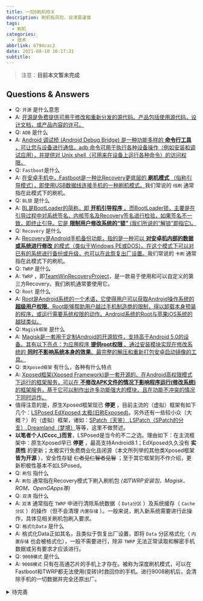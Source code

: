 ```yaml
---
title: 一加6刷机相关
description: 刷机有风险，双清需谨慎
tags:
  - 刷机
categories:
  - 技术
abbrlink: 6794cac2
date: 2021-08-10 16:17:31
subtitle:
---
```


> 注意：**目前本文暂未完成**

## Questions & Answers

- Q: `开源` 是什么意思
- A: [开源是免费提供可用于修改和重新分发的源代码。产品包括使用源代码，设计文档，或产品内容的许可。](https://zh.wikipedia.org/wiki/%E5%BC%80%E6%BA%90)
- Q: `ADB` 是什么
- A: [Android 调试桥 (Android Debug Bridge) 是一种功能多样的 **命令行工具** ，可让您与设备进行通信。adb 命令可用于执行各种设备操作（例如安装和调试应用），并提供对 Unix shell（可用来在设备上运行各种命令）的访问权限。](https://developer.android.google.cn/studio/command-line/adb)
- Q: `Fastboot`是什么
- A: [在安卓手机中，Fastboot是一种比Recovery更底层的 **刷机模式** （俗称引导模式），即使用USB数据线连接手机的一种刷机模式。](https://baike.baidu.com/item/fastboot/3228436)我们常说的 `线刷` 通常指在此模式下的刷机。
- Q: `BL锁` 是什么
- A: [BL是BootLoader的简称，即 **开机引导程序** 。而BootLoader锁，主要是在引导过程中对系统签名、内核签名及Recovery签名进行检验，如果签名不一致，即终止引导。它是 **限制用户修改系统的“锁”** (我们所说的“解锁”即指它)。](https://baike.baidu.com/item/BootLoader)
- Q: `Recovery` 是什么
- A: [Recovery是Android手机备份功能，指的是一种可以 **对安卓机内部的数据或系统进行修改** 的模式（类似于Windows PE或DOS）。在这个模式下可以对已有的系统进行备份或升级，也可以在此恢复出厂设置。](https://baike.baidu.com/item/Recovery/9995978)我们常说的 `卡刷` 通常指在此模式下的刷机。
- Q: `TWRP` 是什么
- A: `TWRP` ，即[TeamWinRecoveryProject](https://twrp.me/about/)，是一款易于使用和可以自定义的第三方Recovery。我们刷机通常要使用它。
- Q: `Root` 是什么
- A: [Root是Android系统的一个术语，它使得用户可以获取Android操作系统的 **超级用户权限**。Root能够帮助用户越过手机制造商的限制，得以卸载本身预装的程序，或运行需要系统权限的动作。Android系统的Root与苹果iOS系统的越狱类似。](https://zh.wikipedia.org/wiki/Root_(Android))
- Q: `Magisk框架` 是什么
- A: [Magisk是一套用于定制Android的开源软件，支持高于Android 5.0的设备。其有以下亮点：为应用程序 **提供root权限** 、通过安装模块实现在修改系统的 **同时不影响系统本身的效果**、最完整的解压和重新打包安卓启动镜像的工具。](https://github.com/topjohnwu/Magisk)
- Q: `类Xposed框架` 有什么，各种有什么特点
- A: [Xposed框架(Xposed Framework)是一套开源的、在Android高权限模式下运行的框架服务，可以在 **不修改APK文件的情况下影响程序运行(修改系统)** 的框架服务，基于它可以制作出许多功能强大的模块，且在功能不冲突的情况下同时运作。](https://baike.baidu.com/item/Xposed%E6%A1%86%E6%9E%B6)
- 值得注意的是，原生Xposed框架现已 **停更** ，目前主流的（虚拟）框架有如下几个：[LSPosed](https://github.com/LSPosed/LSPosed/),[EdXposed](https://github.com/ElderDrivers/EdXposed),[太极(旧称Exposed)](https://taichi.cool/zh/doc/)。另外还有一些较小众（大概？）的（虚拟）框架，诸如：[SPatch（天鉴）](https://github.com/lianglixin/SPatch),[LSPatch（SPatch的分支）](https://github.com/LSPosed/LSPatch),[Dreamland（梦境）](https://github.com/canyie/Dreamland)等等，这里不做赘述。
- **以笔者个人(Cccc_)而言**，LSPosed是当今的不二之选。理由如下：在主流框架中：原生Xposed早已 **停更** ，最高支持Android8.1；EdXposed久久没有 **实质性** 的更新；太极实行免费商业化且闭源（本文所列举的其他类Xposed框架 **皆为开源** ），安全性存疑 ~~仁者见仁智者见智~~ ；至于其它框架则不作介绍，更新积极性基本不如LSPosed。
- Q: `刷包` 指什么
- A: `刷包` 通常指在Recovery模式下刷入刷机包 *(如TWRP安装包、Magisk、ROM、OpenGApps等)*
- Q: `双清` 指什么
- A: `双清` 通常指在 `TWRP` 中进行清除系统数据（ `Data分区` ）及系统缓存（ `Cache分区` ）的操作（但不会清理 `内置存储` ）。一般来说，刷入新系统需要进行此操作，具体见相关刷机包刷入要求。
- Q: `格式化Data` 是什么
- A: 格式化Data正如其名，且类似于恢复出厂设置，即将 `Data` 分区格式化（ `内置存储` 也会被格式化），一般不需要进行，除非 `TWRP` 无法正常读取和解密手机数据或另有要求才应该进行。
- Q: `9008模式` 是什么
- A: `9008模式` 只有在高通芯片的手机上才存在。被称为深度刷机模式，可以在Fastboot和TWRP都无法使用(变砖)时救回你的手机。进行9008刷机后，会清除手机的一切数据并完全还原出厂。

<details>

<summary>待完善</summary>

## 准备工作

1.正常可用的一台电脑，WIN7 WIN8 WIN10都可以
2.一台等待解锁BootLoader的一加6手机
3.adb工具包,下载Magisk框架卡刷包和管理工具apk,下载一加6T的root补丁，

电脑端：大侠阿木一加全能工具箱，

手机端：搞机助手，edxposed,lsposed,一加全能盒子，

## 基本流程

**安装ADB>解锁BL>Root>Magisk使用，安装edxposed，lsposed>三款软件的使用>后续系统升级保留root与twrp**

**补充：9008救砖**

个人建议:**刷机在有电脑和时间的情况下进行**，刷机前进行资料备份！！！！！

*注意！* **本文假定你的手机系统为安卓10，未解锁BootLoader**

部分文件如下可以在[这里](https://cloud.189.cn/t/ruaqa26veaqa) (访问码:w3dh)，其他软件可以在酷安，一加社区及百度找到。![image-20210820212708055](C:\Users\joker\AppData\Roaming\Typora\typora-user-images\image-20210820212708055.png)

## 刷机步骤

## 1.配置ADB环境

ADB&Fastboot 工具包

下载:<https://dl.google.com/android/repository/platform-tools-latest-windows.zip>

[ADB驱动点我](http://download2389.mediafire.com/br8g4kw8gwwg/ia4tkud7okkc2c6/Universal_ADB_Driver_v6.0.zip)(Win10不需要)

首先，解压下载的ADB工具包到一个没有中文的路径下，如![图1](https://cdn.jsdelivr.net/gh/Cccc-owo/Blog_Pictures@master/一加6刷机/1.png)

现在右键桌面的*此电脑*，点击*属性*，单击*高级系统设置*，在新窗口中单击*环境变量*。

接下来，找到名为*Path*的变量。在右边的选项中单击*新建*，填入ADB工具包的解压路径(如我的是*E:\platform-tools*)

## 2.解锁（两种方法：使用第三方recovery，使用一加全能工具箱）

### 2.1使用第三方recovery

#### 2.1.1解锁BootLoader

> 在嵌入式操作系统中，BootLoader是在操作系统内核运行之前运行。可以初始化硬件设备、建立内存空间映射图，从而将系统的软硬件环境带到一个合适状态，以便为最终调用操作系统内核准备好正确的环境。
> ——摘自百度百科

解锁BootLoader是我们刷机的关键，BootLoader即为手机的引导程序，解锁BootLoader可以让我们绕过系统验证，打开刷机新世界。

那么如何解锁呢?

注:**解锁会清除手机数据，请谨慎操作**!!!!!!!!!!

#### 2.1.2开发者模式

打开手机的*设置*，转到*关于手机*，找到手机系统的版本号并连续点击手机版本号，输入锁屏密码，打开开发者模式。

返回到*设置*，转到*系统*中的*开发者选项*，打开*OEM解锁*的开关

在**设置--系统--开发者选项**中找到 “OEM解锁“打开

#### Fastboot

我们需要进入Fastboot模式(在关机状态下，同时按住电源键和音量上键即可)，然后将手机与电脑连接。

在你存放刷机文件的文件夹下，按住键盘上的*Shift*键并在文件夹内的空白处右键，选择在此处打开命令窗口，如图![3](https://cdn.jsdelivr.net/gh/Cccc-owo/Blog_Pictures@master/一加6刷机/3.png)

接下来在命令窗口中输入```fastboot devices```，若出现如图8位序列号和fastboot的文字，说明Fastboot下的手机已连接到电脑；若没有输出，说明手机未连接到电脑。

![4](https://cdn.jsdelivr.net/gh/Cccc-owo/Blog_Pictures@master/一加6刷机/4.png)

最后我们只需要在命令窗口中输入```fastboot flashing unlock```，再按音量上键选择 解锁 选项，并按电源键确认，等待一会即解锁成功。

## 使用一加全能工具箱

### 输入【2】，一键解锁bootloader

![image](C:\Users\joker\Desktop\image.png)

### 完成提示的操作，输入随机码

![image (1)](C:\Users\joker\Desktop\image (1).png)

## Root（两种方法：使用第三方recovery，使用一加全能工具箱）

下载:<https://eu.dl.twrp.me/enchilada/>

### 使用第三方recovery

重启手机到Fastboot模式，连接手机与电脑，如上一步在存储刷机文件的文件夹下打开命令窗口。

在命令窗口中输入```fastboot boot twrp-3.5.2_9-0-enchilada.img```，这时手机会重启到临时TWRP。

在电脑的 文件资源管理器 可以看到手机的存储空间，将我提供的 *twrp-installer-3.5.2_9-0-enchilada.zip*复制到手机的存储根目录内。

接着在手机的TWRP界面点击 *Settings*，点击顶栏最右侧的选项，不意外的你会看到语言选项。

选择 *Chinese Simplified*，然后点击右下角的 *Set Language*即可设为中文。

在TWRP主页面中点击 *安装*，找到并点击刚刚复制进去的 *twrp-installer-3.5.2_9-0-enchilada.zip*，然后会出现刷入页面，在屏幕下方滑动滑块以刷入 *"永久的"TWRP*。

刷入完成后，点击屏幕下方中的三大虚拟键中间的 家的图标 ，回到主页，并点击 *重启*，在重启页面中可以选择你要重启到的模式。这里我们选择关机。

关机后，我们可以再次启动到Fastboot模式，这时我们按下两次音量上键，然后按下电源键确认即可进入刷入的TWRP

注1: *TWRP*全程即为*TeamWinRecoveryProject*，是一个最流行的第三方Recovery项目，*Edl*模式即为我们熟知的9008模式。

注2: 之所以称其为"永久的"，是因为在更新系统后TWRP会被系统覆盖，但在此之前是可以一直使用的，若要在更新系统后继续使用TWRP，只需再次按照上面的步骤进行刷入TWRP的操作

### 使用一加全能工具箱

## 4.Magisk使用，安装edxposed，lsposed

### 4.1打开手机一加全能盒子，点击安装lsposed，点击安装edxposed

![QQ图片20210820221247](C:\Users\joker\Desktop\QQ图片20210820221247.jpg)

## 5.OTA全量包升级系统后保留Root与TWRP（两种方法）

## 5.1方法一

我常用的更新系统操作：

1. 在系统更新内下载系统包(氢氧系统下载的包一般在```/sdcard/.ota```目录下，可通过文件管理类的app查找大文件)
2. 下载完成后不要安装，重启到TWRP，手动刷入系统包，再刷入TWRP安装包
3. 重启到TWRP，刷入Magisk和第三方内核(如果有就需要刷入以防覆盖)
4. 重启到系统，完成更新

## 5.2方法二

下载全量包（大于2GB的），方法：1.社区找，2.利用一加全能盒子，点击提取更新包链接，（在收到更新提醒时使用）。

![Screenshot_20210820-221518](D:\QQ\1179674686\FileRecv\Screenshot_20210820-221518.jpg)

![Screenshot_20210808-161546](C:\Users\joker\Desktop\Screenshot_20210808-161546.jpg)

## 6.9008救砖

进入9008模式:在关机状态下按住音量键上键几秒并插入连接到电脑的数据线

使用方法:下载9008工具包(见#准备)，解压到合适的位置，并打开其中的 *MsmDownloadTool V4.0.exe*，将手机进入9008模式，直到电脑端软件上的“连接状态”变为“已连接”，连接电脑后点击 *Enum*，就会出现连接设备。然后点击Start，开刷，等待下载进度条加载完毕就可以完成救砖，之后等待开机重启就行了。

## **7.最后，资料参考：**

[记一次刷入Magisk全流程（以一加7T为例） - 知乎 (zhihu.com)](https://zhuanlan.zhihu.com/p/335163275)

[记一次刷入Magisk全流程（以一加7T为例） · 语雀 (yuque.com)](https://www.yuque.com/yuwushengchu/vigckp/vsfhf2)

[一加6、6T、7、7Pro 解锁，刷入TWRP、Magisk、ROOT教程 - 孙文's blog (sunjiwen.com)](https://www.sunjiwen.com/archives/219.html?replyTo=570)

[root的详细版教程（更新系统后保留root） - OnePlus 8T - 一加手机社区官方论坛 (oneplusbbs.com)](https://www.oneplusbbs.com/forum.php?mod=viewthread&tid=5665055)

[一加6一键解锁刷入TWRP_Recovery教程，一加6刷机包下载-ROM乐园官网 (romleyuan.com)](http://www.romleyuan.com/lec/read?id=134)

[安卓手机TWRP_Recovery卡刷图文教程 安卓TWRP下载+TWRP刷机报错解决合集-ROM乐园官网 (romleyuan.com)](http://www.romleyuan.com/lec/read?id=111)

[【教程】一加6/6T系统OTA后仍保留ROOT权限和Magisk模块的技巧 - OnePlus 6T - 一加手机社区官方论坛 (oneplusbbs.com)](https://www.oneplusbbs.com/thread-4631212-1-1.html)

[【资源组】一加6、6T、7、7Pro 解锁，刷入TWRP、Magisk、ROOT教程 - OnePlus 7 系列 - 一加手机社区官方论坛 (oneplusbbs.com)](https://www.oneplusbbs.com/thread-4796616-1-1.html)

[一加6最简单详细ROOT+TWRP教程（图文） - OnePlus 6 - 一加手机社区官方论坛 (oneplusbbs.com)](https://www.oneplusbbs.com/thread-4689658-1-1.html)

</details>